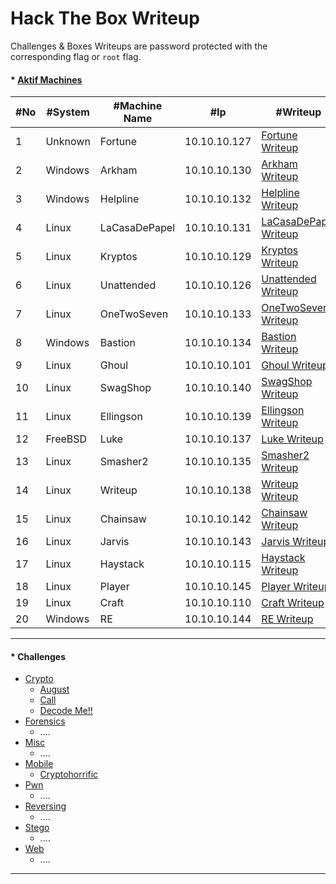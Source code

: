 # Hack The Box Writeup

Challenges & Boxes Writeups are password protected with the corresponding flag or ```root``` flag.

#### * [Aktif Machines](#)
|  #No  |  #System  |  #Machine Name  |  #Ip  |  #Writeup  |
|  ------------  |  ------------  |  ------------  |  ------------ |   ------------  |
|1|Unknown|Fortune|10.10.10.127|[Fortune Writeup](#)|
|2|Windows|Arkham|10.10.10.130|[Arkham Writeup](#)|
|3|Windows|Helpline|10.10.10.132|[Helpline Writeup](#)|
|4|Linux|LaCasaDePapel|10.10.10.131|[LaCasaDePapel Writeup](#)|
|5|Linux|Kryptos|10.10.10.129|[Kryptos Writeup](#)|
|6|Linux|Unattended|10.10.10.126|[Unattended Writeup](#)|
|7|Linux|OneTwoSeven|10.10.10.133|[OneTwoSeven Writeup](#)|
|8|Windows|Bastion|10.10.10.134|[Bastion Writeup](#)|
|9|Linux|Ghoul|10.10.10.101|[Ghoul Writeup](#)|
|10|Linux|SwagShop|10.10.10.140|[SwagShop Writeup](#)|
|11|Linux|Ellingson|10.10.10.139|[Ellingson Writeup](#)|
|12|FreeBSD|Luke|10.10.10.137|[Luke Writeup](#)|
|13|Linux|Smasher2|10.10.10.135|[Smasher2 Writeup](#)|
|14|Linux|Writeup|10.10.10.138|[Writeup Writeup](#)|
|15|Linux|Chainsaw|10.10.10.142|[Chainsaw Writeup](#)|
|16|Linux|Jarvis|10.10.10.143|[Jarvis Writeup](#)|
|17|Linux|Haystack|10.10.10.115|[Haystack Writeup](#)|
|18|Linux|Player|10.10.10.145|[Player Writeup](#)|
|19|Linux|Craft|10.10.10.110|[Craft Writeup](#)|
|20|Windows|RE|10.10.10.144|[RE Writeup](#)|

------------

#### * Challenges
  * [Crypto](https://github.com/ihsansencan/HackTheBox/tree/master/Challenges/Crypto)
    * [August](https://github.com/ihsansencan/HackTheBox/raw/master/Challenges/Crypto/August_IhsanSencan.pdf)
    * [Call](https://github.com/ihsansencan/HackTheBox/raw/master/Challenges/Crypto/Call_IhsanSencan.pdf)
    * [Decode Me!!](https://github.com/ihsansencan/HackTheBox/raw/master/Challenges/Crypto/Decode_Me_IhsanSencan.pdf)
  * [Forensics](https://github.com/ihsansencan/HackTheBox/tree/master/Challenges/Forensics)
    * ....
  * [Misc](https://github.com/ihsansencan/HackTheBox/tree/master/Challenges/Misc)
    * ....
  * [Mobile](https://github.com/ihsansencan/HackTheBox/tree/master/Challenges/Mobile)
    * [Cryptohorrific](https://github.com/ihsansencan/HackTheBox/raw/master/Challenges/Mobile/Cryptohorrific_IhsanSencan.pdf)
  * [Pwn](https://github.com/ihsansencan/HackTheBox/tree/master/Challenges/Pwn)
    * ....
  * [Reversing](https://github.com/ihsansencan/HackTheBox/tree/master/Challenges/Reversing)
    * ....
  * [Stego](https://github.com/ihsansencan/HackTheBox/tree/master/Challenges/Stego)
    * ....
  * [Web](https://github.com/ihsansencan/HackTheBox/tree/master/Challenges/Web)
    * ....
------------
